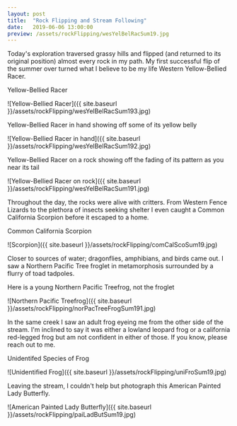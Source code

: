 ```yaml
---
layout: post
title:  "Rock Flipping and Stream Following"
date:   2019-06-06 13:00:00
preview: /assets/rockFlipping/wesYelBelRacSum19.jpg
---
```

Today's exploration traversed grassy hills and flipped (and returned to its original position) almost every rock in my path. My first successful flip of the summer over turned what I believe to be my life Western Yellow-Bellied Racer. 

Yellow-Bellied Racer

![Yellow-Bellied Racer]({{ site.baseurl }}/assets/rockFlipping/wesYelBelRacSum193.jpg)

Yellow-Bellied Racer in hand showing off some of its yellow belly

![Yellow-Bellied Racer in hand]({{ site.baseurl }}/assets/rockFlipping/wesYelBelRacSum192.jpg)

Yellow-Bellied Racer on a rock showing off the fading of its pattern as you near its tail

![Yellow-Bellied Racer on rock]({{ site.baseurl }}/assets/rockFlipping/wesYelBelRacSum191.jpg)

Throughout the day, the rocks were alive with critters. From Western Fence Lizards to the plethora of insects seeking shelter I even caught a Common California Scorpion before it escaped to a home.

Common California Scorpion

![Scorpion]({{ site.baseurl }}/assets/rockFlipping/comCalScoSum19.jpg)

Closer to sources of water; dragonflies, amphibians, and birds came out. I saw a Northern Pacific Tree froglet in metamorphosis surrounded by a flurry of toad tadpoles. 

Here is a young Northern Pacific Treefrog, not the froglet

![Northern Pacific Treefrog]({{ site.baseurl }}/assets/rockFlipping/norPacTreeFrogSum191.jpg)

In the same creek I saw an adult frog eyeing me from the other side of the stream. I'm inclined to say it was either a lowland leopard frog or a california red-legged frog but am not confident in either of those. If you know, please reach out to me.

Unidentifed Species of Frog

![Unidentified Frog]({{ site.baseurl }}/assets/rockFlipping/uniFroSum19.jpg)

Leaving the stream, I couldn't help but photograph this American Painted Lady Butterfly.

![American Painted Lady Butterfly]({{ site.baseurl }}/assets/rockFlipping/paiLadButSum19.jpg)